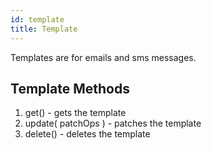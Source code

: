```yaml
---
id: template
title: Template
---
```


Templates are for emails and sms messages.

## Template Methods

1. get() - gets the template
2. update( patchOps ) - patches the template
3. delete() - deletes the template


